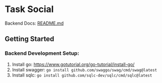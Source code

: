 # Task Social
Backend Docs: [README.md](./backend/README.md)
## Getting Started
### Backend Development Setup:
1. Install go: https://www.gotutorial.org/go-tutorial/install-go/
2. Install swagger: ```go install github.com/swaggo/swag/cmd/swag@latest```
3. Install sqlc: ```go install github.com/sqlc-dev/sqlc/cmd/sqlc@latest```
